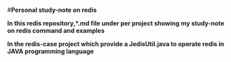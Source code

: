 #**Personal study-note on redis**


**In this redis repository,\*.md file under per project showing my study-note on redis command and examples**


**In the redis-case project which provide a JedisUtil.java to operate redis in JAVA programming language**
